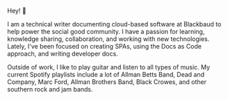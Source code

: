 Hey! 👋 

I am a technical writer documenting cloud-based software at Blackbaud to help power the social good community. I have a passion for learning, knowledge sharing, collaboration, and working with new technologies. Lately, I've been focused on creating SPAs, using the Docs as Code approach, and writing developer docs.

Outside of work, I like to play guitar and listen to all types of music. My current Spotify playlists include a lot of Allman Betts Band, Dead and Company, Marc Ford, Allman Brothers Band, Black Crowes, and other southern rock and jam bands.



<!---
brian311/brian311 is a ✨ special ✨ repository because its `README.md` (this file) appears on your GitHub profile.
You can click the Preview link to take a look at your changes.
--->
